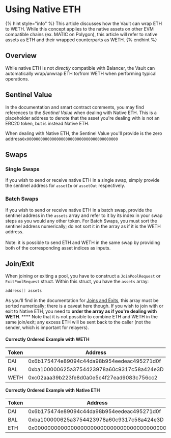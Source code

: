 # Using Native ETH

{% hint style="info" %}
This article discusses how the Vault can wrap ETH to WETH. While this concept applies to the native assets on other EVM compatible chains (ex. MATIC on Polygon), this article will refer to native assets as ETH and their wrapped counterparts as WETH.
{% endhint %}

## Overview

While native ETH is not _directly_ compatible with Balancer, the Vault can automatically wrap/unwrap ETH to/from WETH when performing typical operations.

## Sentinel Value

In the documentation and smart contract comments, you may find references to the _Sentinel Value_ when dealing with Native ETH. This is a placeholder address to denote that the asset you're dealing with is not an ERC20 token, but is instead Native ETH.

When dealing with Native ETH, the Sentinel Value you'll provide is the zero address`0x0000000000000000000000000000000000000000`

## Swaps

### Single Swaps

If you wish to send or receive native ETH in a single swap, simply provide the sentinel address for `assetIn` or `assetOut` respectively.

### Batch Swaps

If you wish to send or receive native ETH in a batch swap, provide the sentinel address in the `assets` array and refer to it by its index in your swap steps as you would any other token. For Batch Swaps, you must sort the sentinel address numerically; do not sort it in the array as if it is the WETH address.\
\
Note: it is possible to send ETH and WETH in the same swap by providing both of the corresponding asset indices as inputs.

## Join/Exit

When joining or exiting a pool, you have to construct a `JoinPoolRequest` or `ExitPoolRequest` struct. Within this struct, you have the `assets` array:

```cpp
address[] assets
```

As you'll find in the documentation for [Joins and Exits](../resources/joins-and-exits/), this array must be sorted numerically; there is a caveat here though. If you wish to join with or exit to Native ETH, you need to **order the array** **as if you're dealing with WETH**. **** Note that it is not possible to combine ETH and WETH in the same join/exit; any excess ETH will be sent back to the caller (not the sender, which is important for relayers).

#### Correctly Ordered Example with WETH

| Token | Address                                    |
| ----- | ------------------------------------------ |
| DAI   | 0x6b175474e89094c44da98b954eedeac495271d0f |
| BAL   | 0xba100000625a3754423978a60c9317c58a424e3D |
| WETH  | 0xc02aaa39b223fe8d0a0e5c4f27ead9083c756cc2 |

**Correctly Ordered Example with Native ETH**

| Token | Address                                    |
| ----- | ------------------------------------------ |
| DAI   | 0x6b175474e89094c44da98b954eedeac495271d0f |
| BAL   | 0xba100000625a3754423978a60c9317c58a424e3D |
| ETH   | 0x0000000000000000000000000000000000000000 |
